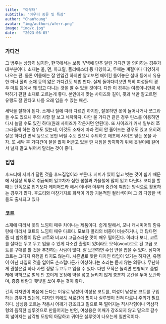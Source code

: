 ```yaml
---
title:  "아우터"
subtitle: "아우터 종류 및 특징"
author: "ChanYoung"
avatar: "img/authors/wferr.png"
image: "img/c.jpg"
date:   "2023-06-05"
---
```


### 가디건
그 범주는 상당히 넓지만, 한국에서는 보통 'V넥에 단추 달린 가디건'을 의미하는 경우가 대부분이다. 소재는 울, 면, 아크릴, 폴리에스터 등 다양하고, 두께는 계절마다 다양하게 나오는 편. 물론 여름에는 잘 안입긴 하지만 알고보면 에어컨 틀어놓은 실내 등에서 유용한 마나 폴리 소재 등의 얇은 가디건도 제법 판다. 실제 돌아다녀보면 특히 여성들의 경우 마트 등에서 꽤 입고 다니는 것을 알 수 있을 것이다. 다만 이 경우는 여름이니만큼 세탁하기 편한 소재로 고르는게 좋다. 본인에게 맞는 사이즈와 길이, 핏과 색만 잘고르면 유행도 잘 안타고 나름 오래 입을 수 있는 패션.

세탁을 잘해야 된다. 소재나 질에 따라 다르긴 하지만, 잘못하면 옷이 늘어나거나 쪼그라들 수도 있으니 주의 사항 잘 보고 세탁하자. 다만 울 가디건 같은 경우 린스를 이용하면 다시 늘릴 수도 있긴 하다(원래 사이즈가 작은거면 안된다). 또 사이즈가 커서 일부러 쪼그라들게 하는 경우도 있는데, 이것도 소재에 따라 전혀 안 줄어드는 경우도 있고 오히려 잘못 하다간 변색 등으로 옷만 버릴 수도 있으니 주의하고 애초에 사이즈 맞는 옷을 사자. 또 세탁 후 가디건이 물을 많이 머금고 있을 땐 처짐을 방지하기 위해 옷걸이에 걸어서 널지 말고 뉘어서 말리는 것이 좋다.

### 집업
후드티에 지퍼가 달린 것을 후드집업이라 부른다.
지퍼가 있어 입고 벗는 것이 쉽기 때문에 사실상 외투로 취급되며 일교차가 심한 봄철과 가을철에 많이 입고 다닌다.
코디를 할 때는 단독으로 입기보다 레이어드라 해서 이너와 아우터 중간에 껴입는 방식으로 활용하는 경우가 많다.
후드티와 마찬가지로 회색이 가장 기본적인 컬러색이며 그 외 다양한 색들도 출시되고 있다

### 코트
소재에 따라서 옷의 느낌이 매우 차이나는 제품이다. 쉽게 말해서, 모나 캐시미어의 함유량에 따라서 코트의 느낌이 매우 다르다. 모보다 폴리의 비중이 비슷하거나, 더 많다면 좀 더 함유량이 많은 코트와 비교시 고급스러운 맛이 매우 떨어진다. 이러다 보니, 코트를 살때는 두고 두고 입을 수 있게 다소간 출혈이 있더라도 모직(wool)으로 된 고급 코트를 구매를 할 것을 추천하는 사람이 많다. 잘 보관하면 수십 년을 입을 수 있다. 심지어 코트는 그다지 유행을 타지도 않는다. 시즌별로 핫한 디자인 타입이 있기는 하지만, 유행이 아닌 타입의 것을 입어도 촌스럽다든가 이상하다는 소리는 듣지 않는 의류다. 무난하게 괜찮은걸 하나 사면 정말 두고두고 입을 수 있다. 다만 모직은 눌리면 변형되고 좀벌레에 약하므로 벌레 안 꼬이게 옷장에 약을 넣고 눌리지 않게 충분히 공간을 두어 보관하며, 종종 바람과 햇빛을 쏘여 주는 것이 좋다.

간혹 디자인이 마음에 든다는 이유로 남성이 여성용 코트를, 여성이 남성용 코트를 구입하는 경우가 있는데, 디자인 외에도 서로간에 핏이나 실루엣이 전혀 다르니 주의가 필요하다. 남성용 코트는 착용시 어깨가 강조되고 밑으로 뚝 떨어지는 직사각형이나 역삼각형의 듬직한 실루엣으로 만들어지는 반면, 여성용은 어깨가 강조되지 않고 밑으로 갈수록 넓어지는 삼각형 모양의 아담하고 귀여운 실루엣이 나오는게 일반적이다.